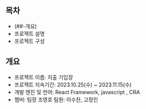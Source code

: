 
## 목차
- (##-개요)
- 프로젝트 설명
- 프로젝트 구성

## 개요
- 프로젝트 이름: 지출 기입장
- 프로젝트 지속기간: 2023.10.25(수) ~ 2023.11.15(수)
- 개발 엔진 및 언어: React Framework, javascript , CRA
- 멤버: 팀장 조영호 팀원: 이수찬, 고정인 

